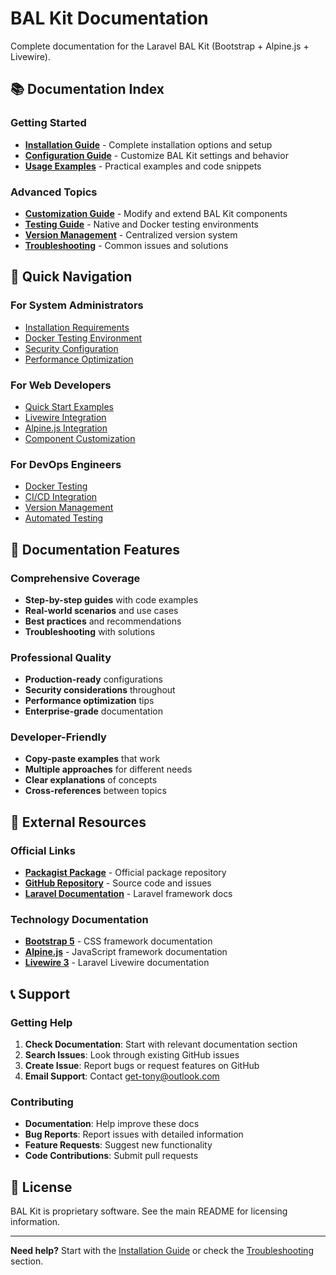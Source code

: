 # BAL Kit Documentation

Complete documentation for the Laravel BAL Kit (Bootstrap + Alpine.js + Livewire).

## 📚 Documentation Index

### Getting Started

- **[Installation Guide](installation.md)** - Complete installation options and setup
- **[Configuration Guide](configuration.md)** - Customize BAL Kit settings and behavior
- **[Usage Examples](usage-examples.md)** - Practical examples and code snippets

### Advanced Topics

- **[Customization Guide](customization.md)** - Modify and extend BAL Kit components
- **[Testing Guide](testing.md)** - Native and Docker testing environments
- **[Version Management](version-management.md)** - Centralized version system
- **[Troubleshooting](troubleshooting.md)** - Common issues and solutions

## 🚀 Quick Navigation

### For System Administrators

- [Installation Requirements](installation.md#requirements)
- [Docker Testing Environment](testing.md#docker-testing-environment)
- [Security Configuration](configuration.md#security-configuration)
- [Performance Optimization](configuration.md#performance-configuration)

### For Web Developers

- [Quick Start Examples](usage-examples.md#component-examples)
- [Livewire Integration](usage-examples.md#livewire-integration)
- [Alpine.js Integration](usage-examples.md#alpinejs-integration)
- [Component Customization](customization.md#component-customization)

### For DevOps Engineers

- [Docker Testing](testing.md#docker-testing-environment)
- [CI/CD Integration](testing.md#continuous-integration)
- [Version Management](version-management.md#version-system-overview)
- [Automated Testing](testing.md#automated-testing)

## 📖 Documentation Features

### Comprehensive Coverage

- **Step-by-step guides** with code examples
- **Real-world scenarios** and use cases
- **Best practices** and recommendations
- **Troubleshooting** with solutions

### Professional Quality

- **Production-ready** configurations
- **Security considerations** throughout
- **Performance optimization** tips
- **Enterprise-grade** documentation

### Developer-Friendly

- **Copy-paste examples** that work
- **Multiple approaches** for different needs
- **Clear explanations** of concepts
- **Cross-references** between topics

## 🔗 External Resources

### Official Links

- **[Packagist Package](https://packagist.org/packages/get-tony/bal-kit)** - Official package repository
- **[GitHub Repository](https://github.com/get-tony/bal-kit)** - Source code and issues
- **[Laravel Documentation](https://laravel.com/docs)** - Laravel framework docs

### Technology Documentation

- **[Bootstrap 5](https://getbootstrap.com/docs/5.3/)** - CSS framework documentation
- **[Alpine.js](https://alpinejs.dev/)** - JavaScript framework documentation
- **[Livewire 3](https://livewire.laravel.com/)** - Laravel Livewire documentation

## 📞 Support

### Getting Help

1. **Check Documentation**: Start with relevant documentation section
2. **Search Issues**: Look through existing GitHub issues
3. **Create Issue**: Report bugs or request features on GitHub
4. **Email Support**: Contact [get-tony@outlook.com](mailto:get-tony@outlook.com)

### Contributing

- **Documentation**: Help improve these docs
- **Bug Reports**: Report issues with detailed information
- **Feature Requests**: Suggest new functionality
- **Code Contributions**: Submit pull requests

## 📄 License

BAL Kit is proprietary software. See the main README for licensing information.

---

**Need help?** Start with the [Installation Guide](installation.md) or check the [Troubleshooting](troubleshooting.md) section.
